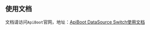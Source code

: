 ## 使用文档
文档请访问`ApiBoot`官网，地址：<a href="http://apiboot.minbox.io/zh-cn/docs/api-boot-datasource-switch.html" target="_blank">ApiBoot DataSource Switch使用文档</a>
